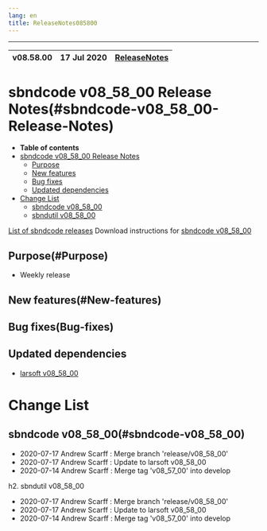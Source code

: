 ```yaml
---
lang: en
title: ReleaseNotes085800
---
```


-----------------------------------------------------------------------------
| v08.58.00 | 17 Jul 2020 | [ReleaseNotes](ReleaseNotes085800.html) |
| --- | --- | --- |



sbndcode v08_58_00 Release Notes(#sbndcode-v08_58_00-Release-Notes)
=======================================================================================

-   **Table of contents**
-   [sbndcode v08_58_00 Release Notes](#sbndcode-v08_58_00-Release-Notes)
    -   [Purpose](#Purpose)
    -   [New features](#New-features)
    -   [Bug fixes](#Bug-fixes)
    -   [Updated dependencies](#Updated-dependencies)
-   [Change List](#Change-List)
    -   [sbndcode v08_58_00](#sbndcode-v08_58_00)
    -   [sbndutil v08_58_00](#sbndutil-v08_58_00)

[List of sbndcode releases](List_of_SBND_code_releases.html)
Download instructions for [sbndcode v08_58_00](http://scisoft.fnal.gov/scisoft/bundles/sbnd/v08_58_00/sbndcode-v08_58_00.html)

Purpose(#Purpose)
---------------------------------------------------

* Weekly release

New features(#New-features)
---------------------------------------------------

Bug fixes(Bug-fixes)
---------------------------------------------------

Updated dependencies
---------------------------------------------------

* [larsoft v08_58_00](https://cdcvs.fnal.gov/redmine/projects/larsoft/wiki/ReleaseNotes085800)

Change List
==========================================

sbndcode v08_58_00(#sbndcode-v08_58_00)
---------------------------------------------------

* 2020-07-17  Andrew Scarff : Merge branch 'release/v08_58_00'
* 2020-07-17  Andrew Scarff : Update to larsoft v08_58_00
* 2020-07-14  Andrew Scarff : Merge tag 'v08_57_00' into develop

h2. sbndutil v08_58_00

* 2020-07-17  Andrew Scarff : Merge branch 'release/v08_58_00'
* 2020-07-17  Andrew Scarff : Update to larsoft v08_58_00
* 2020-07-14  Andrew Scarff : Merge tag 'v08_57_00' into develop
